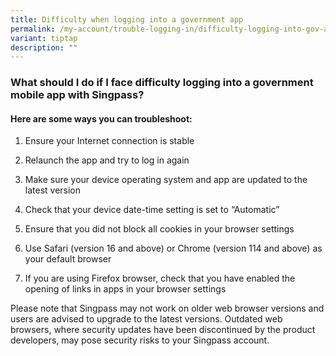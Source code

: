 ```yaml
---
title: Difficulty when logging into a government app
permalink: /my-account/trouble-logging-in/difficulty-logging-into-gov-app/
variant: tiptap
description: ""
---
```

<h3>What should I do if I face difficulty logging into a government mobile app with Singpass?</h3>
<h4>Here are some ways you can troubleshoot:</h4>
<ol data-tight="true" class="tight">
<li>
<p>Ensure your Internet connection is stable</p>
</li>
<li>
<p>Relaunch the app and try to log in again</p>
</li>
<li>
<p>Make sure your device operating system and app are updated to the latest
version</p>
</li>
<li>
<p>Check that your device date-time setting is set to “Automatic”</p>
</li>
<li>
<p>Ensure that you did not block all cookies in your browser settings</p>
</li>
<li>
<p>Use Safari (version 16 and above) or Chrome (version 114 and above) as
your default browser</p>
</li>
<li>
<p>If you are using Firefox browser, check that you have enabled the opening
of links in apps in your browser settings</p>
</li>
</ol>
<p></p>
<p>Please note that Singpass may not work on older web browser versions and
users are advised to upgrade to the latest versions. Outdated web browsers,
where security updates have been discontinued by the product developers,
may pose security risks to your Singpass account.</p>
<p></p>